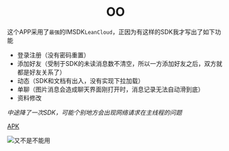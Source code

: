 # <center>OO</center>

这个APP采用了`最强`的IMSDK`LeanCloud`，正因为有这样的SDK我才写出了如下功能

* 登录注册（没有密码重置）
* 添加好友（受制于SDK的未读消息数不清空，所以一方添加好友之后，双方就都是好友关系了）
* 动态（SDK和文档有出入，没有实现下拉加载）
* 单聊（图片消息会造成聊天界面刚打开时，消息记录无法自动滑到底）
* 资料修改

*中途降了一次SDK，可能个别地方会出现网络请求在主线程的问题*

[APK](./app/debug/app-debug.apk)

![又不是不能用](https://img3.doubanio.com/view/thing_review/l/public/2189725.webp)